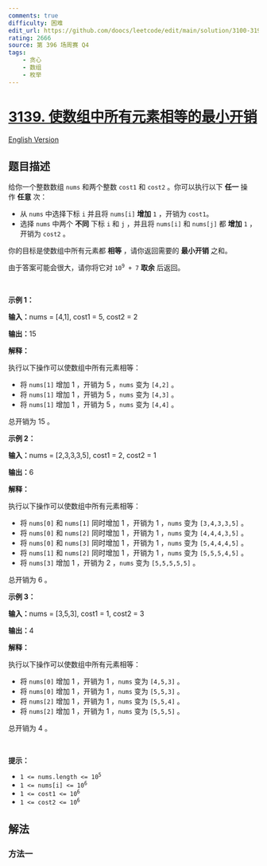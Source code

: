 ```yaml
---
comments: true
difficulty: 困难
edit_url: https://github.com/doocs/leetcode/edit/main/solution/3100-3199/3139.Minimum%20Cost%20to%20Equalize%20Array/README.md
rating: 2666
source: 第 396 场周赛 Q4
tags:
    - 贪心
    - 数组
    - 枚举
---
```


<!-- problem:start -->

# [3139. 使数组中所有元素相等的最小开销](https://leetcode.cn/problems/minimum-cost-to-equalize-array)

[English Version](/solution/3100-3199/3139.Minimum%20Cost%20to%20Equalize%20Array/README_EN.md)

## 题目描述

<!-- description:start -->

<p>给你一个整数数组&nbsp;<code>nums</code>&nbsp;和两个整数&nbsp;<code>cost1</code> 和&nbsp;<code>cost2</code>&nbsp;。你可以执行以下&nbsp;<strong>任一</strong>&nbsp;操作&nbsp;<strong>任意</strong>&nbsp;次：</p>

<ul>
	<li>从 <code>nums</code>&nbsp;中选择下标 <code>i</code>&nbsp;并且将 <code>nums[i]</code>&nbsp;<strong>增加</strong> <code>1</code>&nbsp;，开销为 <code>cost1</code>。</li>
	<li>选择 <code>nums</code>&nbsp;中两个 <strong>不同</strong>&nbsp;下标 <code>i</code>&nbsp;和 <code>j</code>&nbsp;，并且将 <code>nums[i]</code>&nbsp;和 <code>nums[j]</code>&nbsp;都&nbsp;<strong>增加</strong> <code>1</code>&nbsp;，开销为 <code>cost2</code>&nbsp;。</li>
</ul>

<p>你的目标是使数组中所有元素都 <strong>相等</strong>&nbsp;，请你返回需要的 <strong>最小开销</strong>&nbsp;之和。</p>

<p>由于答案可能会很大，请你将它对&nbsp;<code>10<sup>9</sup> + 7</code>&nbsp;<strong>取余</strong>&nbsp;后返回。</p>

<p>&nbsp;</p>

<p><strong class="example">示例 1：</strong></p>

<div class="example-block">
<p><span class="example-io"><b>输入：</b>nums = [4,1], cost1 = 5, cost2 = 2</span></p>

<p><span class="example-io"><b>输出：</b>15</span></p>

<p><strong>解释：</strong></p>

<p>执行以下操作可以使数组中所有元素相等：</p>

<ul>
	<li>将&nbsp;<code>nums[1]</code>&nbsp;增加 1 ，开销为 5 ，<code>nums</code> 变为&nbsp;<code>[4,2]</code>&nbsp;。</li>
	<li>将&nbsp;<code>nums[1]</code>&nbsp;增加 1 ，开销为 5 ，<code>nums</code> 变为&nbsp;<code>[4,3]</code>&nbsp;。</li>
	<li>将&nbsp;<code>nums[1]</code>&nbsp;增加 1 ，开销为 5 ，<code>nums</code> 变为&nbsp;<code>[4,4]</code>&nbsp;。</li>
</ul>

<p>总开销为 15 。</p>
</div>

<p><strong class="example">示例 2：</strong></p>

<div class="example-block">
<p><strong>输入：</strong><span class="example-io">nums = [2,3,3,3,5], cost1 = 2, cost2 = 1</span></p>

<p><span class="example-io"><b>输出：</b>6</span></p>

<p><b>解释：</b></p>

<p>执行以下操作可以使数组中所有元素相等：</p>

<ul>
	<li>将&nbsp;<code>nums[0]</code> 和&nbsp;<code>nums[1]</code>&nbsp;同时增加 1 ，开销为 1 ，<code>nums</code> 变为&nbsp;<code>[3,4,3,3,5]</code>&nbsp;。</li>
	<li>将&nbsp;<code>nums[0]</code> 和&nbsp;<code>nums[2]</code>&nbsp;同时增加 1 ，开销为 1 ，<code>nums</code> 变为&nbsp;<code>[4,4,4,3,5]</code>&nbsp;。</li>
	<li>将&nbsp;<code>nums[0]</code> 和&nbsp;<code>nums[3]</code>&nbsp;同时增加 1 ，开销为 1 ，<code>nums</code> 变为&nbsp;<code>[5,4,4,4,5]</code>&nbsp;。</li>
	<li>将&nbsp;<code>nums[1]</code> 和&nbsp;<code>nums[2]</code>&nbsp;同时增加 1 ，开销为 1 ，<code>nums</code> 变为&nbsp;<code>[5,5,5,4,5]</code>&nbsp;。</li>
	<li>将&nbsp;<code>nums[3]</code>&nbsp;增加 1 ，开销为 2 ，<code>nums</code> 变为&nbsp;<code>[5,5,5,5,5]</code>&nbsp;。</li>
</ul>

<p>总开销为 6 。</p>
</div>

<p><strong class="example">示例 3：</strong></p>

<div class="example-block">
<p><span class="example-io"><b>输入：</b>nums = [3,5,3], cost1 = 1, cost2 = 3</span></p>

<p><span class="example-io"><b>输出：</b>4</span></p>

<p><strong>解释：</strong></p>

<p>执行以下操作可以使数组中所有元素相等：</p>

<ul>
	<li>将&nbsp;<code>nums[0]</code>&nbsp;增加 1 ，开销为 1 ，<code>nums</code> 变为&nbsp;<code>[4,5,3]</code>&nbsp;。</li>
	<li>将&nbsp;<code>nums[0]</code>&nbsp;增加 1 ，开销为 1 ，<code>nums</code> 变为&nbsp;<code>[5,5,3]</code>&nbsp;。</li>
	<li>将&nbsp;<code>nums[2]</code>&nbsp;增加 1 ，开销为 1 ，<code>nums</code> 变为&nbsp;<code>[5,5,4]</code>&nbsp;。</li>
	<li>将&nbsp;<code>nums[2]</code>&nbsp;增加 1 ，开销为 1 ，<code>nums</code> 变为&nbsp;<code>[5,5,5]</code>&nbsp;。</li>
</ul>

<p>总开销为 4 。</p>
</div>

<p>&nbsp;</p>

<p><strong>提示：</strong></p>

<ul>
	<li><code>1 &lt;= nums.length &lt;= 10<sup>5</sup></code></li>
	<li><code>1 &lt;= nums[i] &lt;= 10<sup>6</sup></code></li>
	<li><code>1 &lt;= cost1 &lt;= 10<sup>6</sup></code></li>
	<li><code>1 &lt;= cost2 &lt;= 10<sup>6</sup></code></li>
</ul>

<!-- description:end -->

## 解法

<!-- solution:start -->

### 方法一

<!-- tabs:start -->

```python

```

```java

```

```cpp

```

```go

```

<!-- tabs:end -->

<!-- solution:end -->

<!-- problem:end -->
